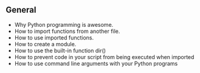 ##  General

- Why Python programming is awesome.
- How to import functions from another file.
- How to use imported functions.
- How to create a module.
- How to use the built-in function dir()
- How to prevent code in your script from being executed when imported
- How to use command line arguments with your Python programs
